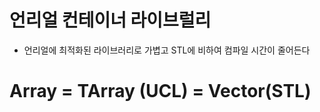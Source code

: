 # 언리얼 컨테이너 라이브럴리
- 언리얼에 최적화된 라이브러리로 가볍고 STL에 비하여 컴파일 시간이 줄어든다

# Array = TArray (UCL) = Vector(STL)
